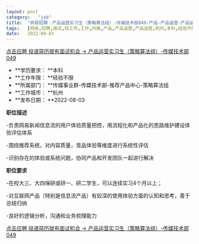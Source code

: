 ```yaml
---
layout:	post
category:	"job"
title:	"网易招聘：产品运营实习生（策略算法组）-传媒技术部049-产品-产品运营-产品运营-杭州本科经验不限"
tags:	[网易,招聘,面试,找工作,工作,内推,产品,产品运营,产品运营,杭州,本科,经验不限]
date:	2022-08-03
---
```


[点击应聘 投递简历就有面试机会 ->  产品运营实习生（策略算法组）-传媒技术部049](http://mobile.bole.netease.com/bole/boleDetail?id=32823&employeeId=346f03c3cda5f04c&key=all)



- **学历要求： **本科
- **工作年限： **经验不限
- **所属部门： **传媒事业群-传媒技术部-推荐产品中心-策略算法组
- **工作城市： **杭州
- **发布日期： **2022-08-03



**职位描述**

-负责网易新闻信息流的用户体验质量把控，用流程化和产品化的思路维护建设体验评估体系

-围绕推荐系统，对内容质量，竞品体验等维度进行系统性评估

-识别存在的体验或系统问题，协同产品和开发团队一起进行解决





**职位要求**

-在校大三、大四保研或研一、研二学生，可以连续实习4个月以上；

-对互联网产品（特别是信息流产品）有较深的使用体验方面的认知和思考，善于总结归纳

-良好的逻辑分析，沟通和业务梳理能力



[点击应聘 投递简历就有面试机会 ->  产品运营实习生（策略算法组）-传媒技术部049](http://mobile.bole.netease.com/bole/boleDetail?id=32823&employeeId=346f03c3cda5f04c&key=all)